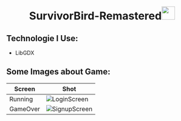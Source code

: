 <h1 align="center">SurvivorBird-Remastered<img src="https://media.giphy.com/media/sFcMnobHOZzoc/giphy.gif" width="35px" height="35px"> </h1>





<h2 align="left">Technologie I Use:</h2>

- LibGDX


<!-- Languages and Tools -->
<h2 align="left">Some Images about Game:</h2>


| Screen        | Shot                                                   |
|------------------|------------------------------------------------------------------|
| Running      | ![LoginScreen](https://i.ibb.co/nbg915J/da2858e3-1264-4aa0-b2ed-2710ea9235db.jpg)|
| GameOver     | ![SignupScreen](https://i.ibb.co/PzBjQ4q/9f841ebd-b3c0-4770-bc21-458e2973bfb8.jpg)|
